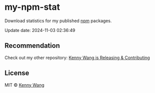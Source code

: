 my-npm-stat
===

Download statistics for my published [npm](https://www.npmjs.com/~wcjiang) packages.

Update date: <!--GAMFC-->2024-11-03 02:36:49<!--GAMFC-END-->

## Recommendation

Check out my other repository: [Kenny Wang is Releasing & Contributing](https://github.com/jaywcjlove/releases/)

## License

MIT © [Kenny Wang](https://github.com/jaywcjlove)